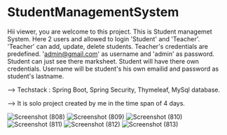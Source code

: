 # StudentManagementSystem

Hii viewer, you are welcome to this project. This is Student managemet System. Here 2 users and allowed to login 'Student' and 'Teacher'. 'Teacher' can add, update, delete students. Teacher's credentials are predefined. 'admin@gmail.com' as username and 'admin' as password. Student can just see there marksheet. Student will have there own credentials. Username will be student's his own emailid and password as student's lastname.

--> Techstack : Spring Boot, Spring Security, Thymeleaf, MySql database.

--> It is solo project created by me in the time span of 4 days.

![Screenshot (808)](https://user-images.githubusercontent.com/101393249/225841540-166d6575-1261-4fa6-a755-7673c16d0665.png)
![Screenshot (809)](https://user-images.githubusercontent.com/101393249/225841564-98293101-9b6a-456a-b6f6-b04e0d63beeb.png)
![Screenshot (810)](https://user-images.githubusercontent.com/101393249/225841603-f5007e01-f490-42aa-a040-375d32aa14e2.png)
![Screenshot (811)](https://user-images.githubusercontent.com/101393249/225841633-0b481e77-df61-44f3-80f7-9a732d9bc185.png)
![Screenshot (812)](https://user-images.githubusercontent.com/101393249/225841665-a4636b93-e6c0-4d9c-9048-972d2c0024a4.png)
![Screenshot (813)](https://user-images.githubusercontent.com/101393249/225841685-d5c8fe68-0537-4b87-ab69-e5c7700ca46a.png)






